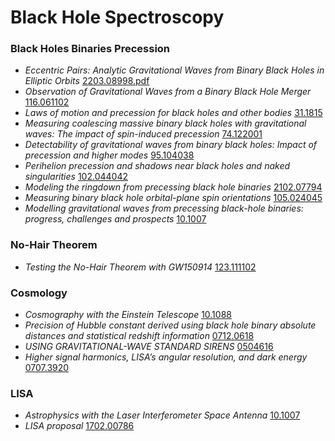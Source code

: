 # Black Hole Spectroscopy

### Black Holes Binaries Precession
- _Eccentric Pairs: Analytic Gravitational Waves from Binary Black Holes in Elliptic Orbits_ [2203.08998.pdf](https://arxiv.org/pdf/2203.08998.pdf)
- _Observation of Gravitational Waves from a Binary Black Hole Merger_ [116.061102](https://journals.aps.org/prl/pdf/10.1103/PhysRevLett.116.061102)
- _Laws of motion and precession for black holes and other bodies_ [31.1815](https://journals.aps.org/prd/pdf/10.1103/PhysRevD.31.1815?casa_token=B0Om7zbCo68AAAAA%3ALa3fndZYkaY-kAdE2PDzq3sAUKLuOO-9uiJq8D1pOUnsKzOwZ-3TUf4brG6NCqCW99gHZ3PBi2ZCWUM)
- _Measuring coalescing massive binary black holes with gravitational waves: The impact of spin-induced precession_ [74.122001](https://journals.aps.org/prd/pdf/10.1103/PhysRevD.74.122001?casa_token=FEGNq192rokAAAAA%3AcT3-ElqRBb1MUHC83qqdLEaLt8yL6u1cDLc35rXD3hB4LrbFZrZPQZtMQ78YKIf2uaL-wwhDyZPkumw)
- _Detectability of gravitational waves from binary black holes: Impact of precession and higher modes_ [95.104038](https://journals.aps.org/prd/pdf/10.1103/PhysRevD.95.104038?casa_token=qMH2_DfR5gUAAAAA%3A9zvIL9RMqhSUJeQDqYhux3AEfoWn7pX-0suf7Vg5TiM_DNa54mLWFSr_rP7WVo4Ff-FjTf-oQODa7PI)
- _Perihelion precession and shadows near black holes and naked singularities_ [102.044042](https://journals.aps.org/prd/pdf/10.1103/PhysRevD.102.044042?casa_token=5RP3wliWbTgAAAAA%3AcEHXzMGqXZItu89g5wV7bc309CpmnvKzpg851j8WzafcQcLAzGPZIAX7JIQkHYeLvCS-9pE8d79JM_U)
- _Modeling the ringdown from precessing black hole binaries_ [2102.07794](https://arxiv.org/abs/2102.07794)
- _Measuring binary black hole orbital-plane spin orientations_ [105.024045](https://journals.aps.org/prd/pdf/10.1103/PhysRevD.105.024045)
- _Modelling gravitational waves from precessing black-hole binaries: progress, challenges and prospects_ [10.1007](https://link.springer.com/article/10.1007/s10714-014-1767-2)


### No-Hair Theorem
- _Testing the No-Hair Theorem with GW150914_ [123.111102](https://journals.aps.org/prl/pdf/10.1103/PhysRevLett.123.111102?casa_token=CUUz7YxiGPMAAAAA%3Aaax69qmrsUOGSOIoGWmZLpxjxeEVGdK8ptc7mx-nptlbx2lsjdEHeWeThV-17g09XOJnWVs0i_hXmbc)


### Cosmology
- _Cosmography with the Einstein Telescope_ [10.1088](https://iopscience.iop.org/article/10.1088/0264-9381/27/21/215006/pdf?casa_token=CdFD02qn7ZkAAAAA:akCyFDDr_PugnpEufX_9S_HQKCd3IPpAMq7RT2hl0cG3U_gHDENsIaXEwTINp02eHsZptGmHrhbqz0Y)
- _Precision of Hubble constant derived using black hole binary absolute distances and statistical redshift information_ [0712.0618](https://arxiv.org/pdf/0712.0618.pdf)
- _USING GRAVITATIONAL-WAVE STANDARD SIRENS_ [0504616](https://arxiv.org/pdf/astro-ph/0504616.pdf)
- _Higher signal harmonics, LISA’s angular resolution, and dark energy_ [0707.3920](https://arxiv.org/pdf/0707.3920.pdf)

### LISA
- _Astrophysics with the Laser Interferometer Space Antenna_ [10.1007](https://link.springer.com/article/10.1007/s41114-022-00041-y)
- _LISA proposal_ [1702.00786](https://arxiv.org/ftp/arxiv/papers/1702/1702.00786.pdf)
